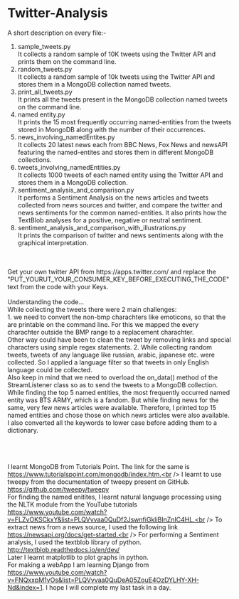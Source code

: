 # Twitter-Analysis

A short description on every file:-

1. sample_tweets.py<br />
   It collects a random sample of 10K tweets using the Twitter API and prints them on the command line.
2. random_tweets.py<br />
   It collects a random sample of 10k tweets using the Twitter API and stores them in a MongoDB collection named tweets.
3. print_all_tweets.py<br />
   It prints all the tweets present in the MongoDB collection named tweets on the command line.
4. named entity.py<br />
   It prints the 15 most frequently occurring named-entities from the tweets stored in MongoDB along with the number of their occurrences.
5. news_involving_namedEntites.py<br />
   It collects 20 latest news each from BBC News, Fox News and newsAPI featuring the named-entites and stores them in different MongoDB
   collections.
6. tweets_involving_namedEntities.py<br />
   It collects 1000 tweets of each named entity using the Twitter API and stores them in a MongoDB collection.
7. sentiment_analysis_and_comparison.py<br />
   It performs a Sentiment Analysis on the news articles and tweets collected from news sources and twitter, and compare the twitter and
   news sentiments for the common named-entities. It also prints how the TextBlob analyses for a positive, negative or neutral sentiment.
8. sentiment_analysis_and_comparison_with_illustrations.py<br />
   It prints the comparison of twitter and news sentiments along with the graphical interpretation.
<br />
<br />
Get your own twitter API from https://apps.twitter.com/ and replace the "PUT_YOURUT_YOUR_CONSUMER_KEY_BEFORE_EXECUTING_THE_CODE" text from the code with your Keys.
<br />
<br />
Understanding the code...
<br />
While collecting the tweets there were 2 main challenges:<br />
1. we need to convert the non-bmp charachters like emoticons, so that the are printable on the command line. For this we mapped the every    charachter outside the BMP range to a replacement charachter.
   <br />
   Other way could have been to clean the tweet by removing links and special characters using simple regex statements.
2. While collecting random tweets, tweets of any language like russian, arabic, japanese etc. were collected. So I applied a language        filter so that tweets in only English language could be collected.
<br />
Also keep in mind that we need to overload the on_data() method of the StreamListener class so as to send the tweets to a MongoDB collection.
<br />
While finding the top 5 named entities, the most frequently occurred named entity was BTS ARMY, which is a fandom. But while finding news for the same, very few news articles were available. Therefore, I printed top 15 named entities and chose those on which news articles were also available. I also converted all the keywords to lower case before adding them to a dictionary.
<br />


<br /><br /><br />
I learnt MongoDB from Tutorials Point. The link for the same is https://www.tutorialspoint.com/mongodb/index.htm.<br />
I learnt to use tweepy from the documentation of tweepy present on GitHub. https://github.com/tweepy/tweepy <br />
For finding the named enitites, I learnt natural language processing using the NLTK module from the YouTube tutorials https://www.youtube.com/watch?v=FLZvOKSCkxY&list=PLQVvvaa0QuDf2JswnfiGkliBInZnIC4HL.<br />
To extract news from a news source, I used the following link https://newsapi.org/docs/get-started.<br />
For performing a Sentiment analysis, I used the textblob library of python. http://textblob.readthedocs.io/en/dev/ <br />
Later I learnt matplotlib to plot graphs in python.<br />
For making a webApp I am learning Django from https://www.youtube.com/watch?v=FNQxxpM1yOs&list=PLQVvvaa0QuDeA05ZouE4OzDYLHY-XH-Nd&index=1.
I hope I will complete my last task in a day.
